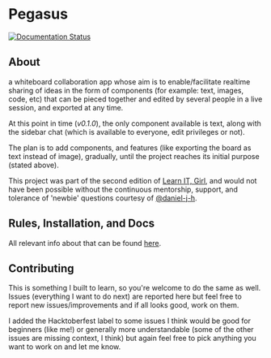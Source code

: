 # Pegasus
[![Documentation Status](https://readthedocs.org/projects/pegasus/badge/?version=latest)](http://pegasus.readthedocs.io/en/latest/?badge=latest)

## About
a whiteboard collaboration app whose aim is to enable/facilitate realtime sharing of ideas in the form of components (for example: text, images, code, etc) that can be pieced together and edited by several people in a live session, and exported at any time.

At this point in time (*v0.1.0*), the only component available is text, along with the sidebar chat (which is available to everyone, edit privileges or not).

The plan is to add components, and features (like exporting the board as text instead of image), gradually, until the project reaches its initial purpose (stated above).

This project was part of the second edition of [Learn IT, Girl](http://learnitgirl.com), and would not have been possible without the continuous mentorship, support, and tolerance of 'newbie' questions courtesy of [@daniel-j-h](https://github.com/daniel-j-h).

## Rules, Installation, and Docs
All relevant info about that can be found [here](http://pegasus.readthedocs.io/en/latest/).

## Contributing
This is something I built to learn, so you're welcome to do the same as well. Issues (everything I want to do next) are reported here but feel free to report new issues/improvements and if all looks good, work on them. 

I added the Hacktoberfest label to some issues I think would be good for beginners (like me!) or generally more understandable (some of the other issues are missing context, I think) but again feel free to pick anything you want to work on and let me know.
